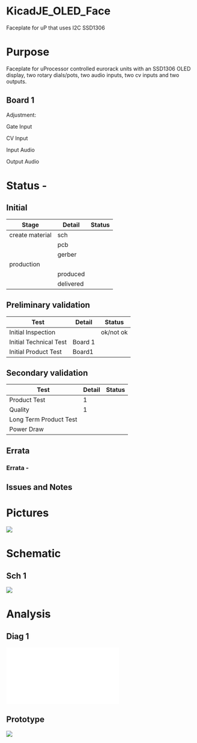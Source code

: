 # KicadJE_OLED_Face
Faceplate for uP that uses I2C SSD1306
# Purpose
Faceplate for uProcessor controlled eurorack units with an SSD1306 OLED display, two rotary dials/pots, two audio inputs, two cv inputs and two outputs.
## Board 1
Adjustment:

Gate Input


CV Input

Input Audio 

Output Audio  


# Status - 
## Initial 
| Stage  | Detail | Status |
| ------------- | ------------- | ------------- |
| create material  | sch |  |
| | pcb |  |
| | gerber |  |
| production  |   |  |
|  | produced |  |
|  | delivered |  |
## Preliminary validation
| Test  | Detail | Status |
| ------------- | ------------- | ------------- |
| Initial Inspection | | ok/not ok |
| Initial Technical Test | Board 1 |  |
| Initial Product Test | Board1 |  |

## Secondary validation
| Test  | Detail | Status |
| ------------- | ------------- |------------- |
| Product Test | 1 | |
| Quality | 1 | |
| Long Term Product Test |  |  |
| Power Draw |  | 

## Errata
### Errata - 

## Issues and Notes
### 

# Pictures
![](KicadJE_.png)

# Schematic
## Sch 1
![](KicadJE_.png)

# Analysis
## Diag 1
![](.pdf)

## Prototype
![](.jpg)
